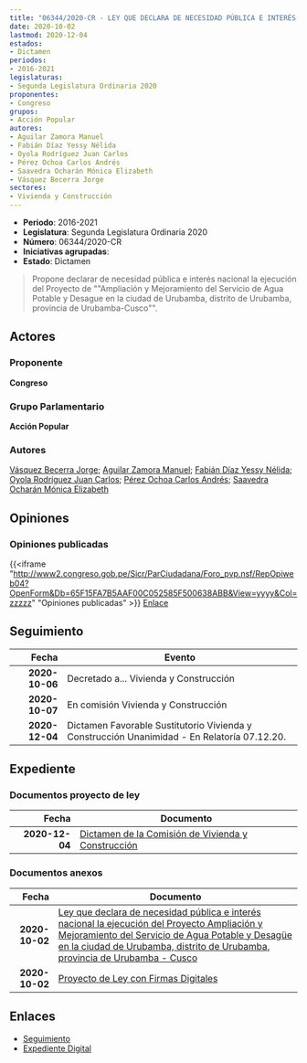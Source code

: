 ```yaml
---
title: "06344/2020-CR - LEY QUE DECLARA DE NECESIDAD PÚBLICA E INTERÉS NACIONAL LA EJECUCIÓN DEL PROYECTO 'AMPLIACIÓN Y MEJORAMIENTO DEL SERVICIO DE AGUA POTABLE Y DESAGUE EN LA CIUDAD DE URUBAMBA, DISTRITO DE URUBAMBA, PROVINCIA DE URUBAMBA-CUSCO'."
date: 2020-10-02
lastmod: 2020-12-04
estados:
- Dictamen
periodos:
- 2016-2021
legislaturas:
- Segunda Legislatura Ordinaria 2020
proponentes:
- Congreso
grupos:
- Acción Popular
autores:
- Aguilar Zamora Manuel
- Fabián Díaz Yessy Nélida
- Oyola Rodríguez Juan Carlos
- Pérez Ochoa Carlos Andrés
- Saavedra Ocharán Mónica Elizabeth
- Vásquez Becerra Jorge
sectores:
- Vivienda y Construcción
---
```

- **Periodo**: 2016-2021
- **Legislatura**: Segunda Legislatura Ordinaria 2020
- **Número**: 06344/2020-CR
- **Iniciativas agrupadas**: 
- **Estado**: Dictamen

> Propone declarar de necesidad pública e interés nacional la ejecución del Proyecto de ""Ampliación y Mejoramiento del Servicio de Agua Potable y Desague en la ciudad de Urubamba, distrito de Urubamba, provincia de Urubamba-Cusco"".


## Actores

### Proponente

**Congreso**

### Grupo Parlamentario

**Acción Popular**

### Autores

[Vásquez Becerra Jorge](mailto:mailto:jvasquezb@congreso.gob.pe); [Aguilar Zamora Manuel](mailto:mailto:maguilarz@congreso.gob.pe); [Fabián Díaz Yessy Nélida](mailto:mailto:yfabian@congreso.gob.pe); [Oyola Rodríguez Juan Carlos](mailto:mailto:joyola@congreso.gob.pe); [Pérez Ochoa Carlos Andrés](mailto:mailto:cperezo@congreso.gob.pe); [Saavedra Ocharán Mónica Elizabeth](mailto:mailto:msaavedra@congreso.gob.pe)

## Opiniones

### Opiniones publicadas

{{<iframe "http://www2.congreso.gob.pe/Sicr/ParCiudadana/Foro_pvp.nsf/RepOpiweb04?OpenForm&Db=65F15FA7B5AAF00C052585F500638ABB&View=yyyy&Col=zzzzz" "Opiniones publicadas" >}}
[Enlace](http://www2.congreso.gob.pe/Sicr/ParCiudadana/Foro_pvp.nsf/RepOpiweb04?OpenForm&Db=65F15FA7B5AAF00C052585F500638ABB&View=yyyy&Col=zzzzz)


## Seguimiento

| Fecha | Evento |
|------:|--------|
| **2020-10-06** | Decretado a... Vivienda y Construcción |
| **2020-10-07** | En comisión Vivienda y Construcción |
| **2020-12-04** | Dictamen Favorable Sustitutorio Vivienda y Construcción Unanimidad - En Relatoría 07.12.20. |

## Expediente

### Documentos proyecto de ley

| Fecha | Documento |
|------:|-----------|
| **2020-12-04** | [Dictamen de la Comisión de Vivienda y Construcción](http://www.leyes.congreso.gob.pe/Documentos/2016_2021/Dictamenes/Proyectos_de_Ley/06344DC24MAY-20201204.pdf) |

### Documentos anexos

| Fecha | Documento |
|------:|-----------|
| **2020-10-02** | [Ley que declara de necesidad pública e interés nacional la ejecución del Proyecto Ampliación y Mejoramiento del Servicio de Agua Potable y Desagüe en la ciudad de Urubamba, distrito de Urubamba, provincia de Urubamba - Cusco](http://www.leyes.congreso.gob.pe/Documentos/2016_2021/Proyectos_de_Ley_y_de_Resoluciones_Legislativas/PL06344-20201002.pdf) |
| **2020-10-02** | [Proyecto de Ley con Firmas Digitales](http://www.leyes.congreso.gob.pe/Documentos/2016_2021/Proyectos_de_Ley_y_de_Resoluciones_Legislativas/Proyectos_Firmas_digitales/PL06344.pdf) |

## Enlaces

- [Seguimiento](http://www2.congreso.gob.pe/Sicr/TraDocEstProc/CLProLey2016.nsf/f7fff46988ca05b1052578e100829cc7/e8761ccc0099fb4a052585f50074b69c?OpenDocument)
- [Expediente Digital](http://www2.congreso.gob.pe/Sicr/TraDocEstProc/Expvirt_2011.nsf/visbusqptramdoc1621/06344?opendocument)

